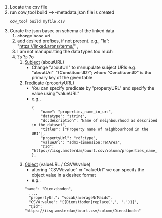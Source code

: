 1. Locate the csv file
2. run cow_tool build --> <filename>-metadata.json file is created
   ```
   cow_tool build myfile.csv
   ```
3. Curate the json based on schema of the linked data
   1. change base uri
   2. add desired prefixes, if not present. e.g., 
        "la": "https://linked.art/ns/terms/" ,
   3. I am not manupulating the data types too much
   4. ?s ?p ?o
      1. [Subject](https://github.com/CLARIAH/COW/wiki/1.-Adapting-the-Metadata#subject-abouturl) (aboutURL)
         - Change "aboutUrl" to manupulate subject URIs
             e.g. "aboutUrl": "{ConstituentID}"; where "ConstituentID" is the primary key of the given table
      2. [Predicate](https://github.com/CLARIAH/COW/wiki/1.-Adapting-the-Metadata#predicate-propertyurl) (propertyURL)
         - You can specify predicate by "propertyURL" and specify the value using "valueURL"
         - e.g., 
            ```
            {
                "name": "properties_name_in_uri",
                "datatype": "string",
                "dc:description": "Name of neighbourhood as described in the dataset",
                "titles": ["Property name of neighbourhood in the URI"],
                "propertyUrl": "rdf:type",
                "valueUrl": "sdmx-dimension:refArea",
                "@id": "https://iisg.amsterdam/buurt.csv/column/properties_name_in_uri"
            },
            ```
      3. [Object](https://github.com/CLARIAH/COW/wiki/1.-Adapting-the-Metadata#object-valueurl--csvwvalue) (valueURL / CSVW:value)
         - altering "CSVW:value" or "valueUrl" we can specify the object value in a desired format
         - e.g., 
          ```
         "name": "Dienstboden",
            ...,
            "propertyUrl": "vocab/averageNrMaids",
            "CSVW:value": "{{Dienstboden|replace(',', '.')}}",
            "@id": "https://iisg.amsterdam/buurt.csv/column/Dienstboden"
         ```